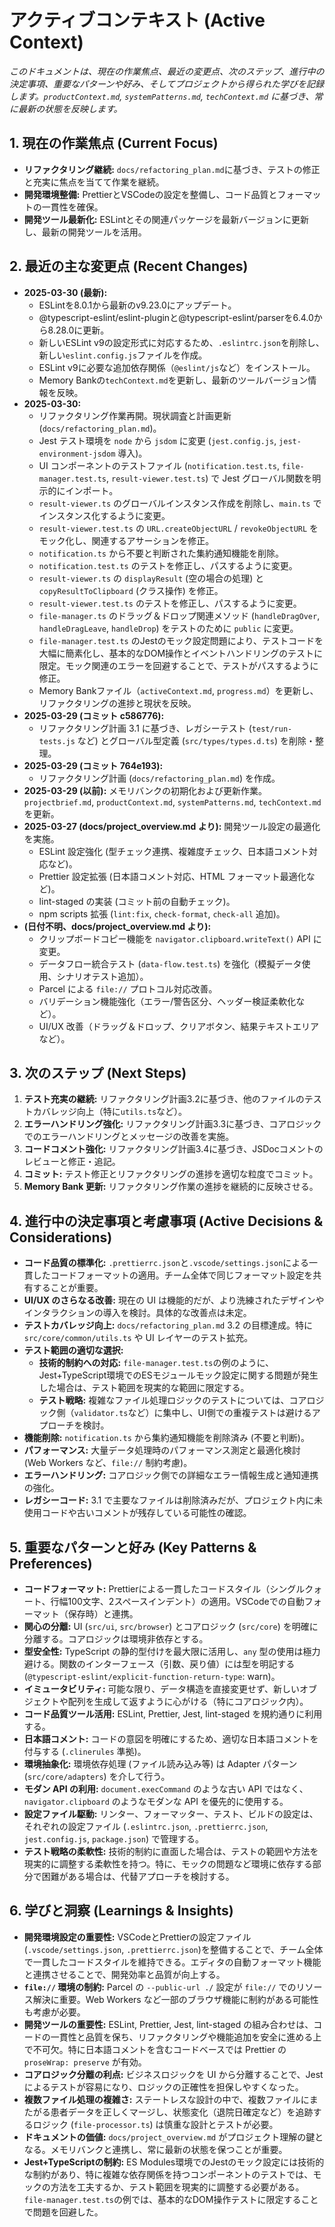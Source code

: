 # アクティブコンテキスト (Active Context)

_このドキュメントは、現在の作業焦点、最近の変更点、次のステップ、進行中の決定事項、重要なパターンや好み、そしてプロジェクトから得られた学びを記録します。`productContext.md`, `systemPatterns.md`, `techContext.md` に基づき、常に最新の状態を反映します。_

## 1. 現在の作業焦点 (Current Focus)

- **リファクタリング継続:** `docs/refactoring_plan.md`に基づき、テストの修正と充実に焦点を当てて作業を継続。
- **開発環境整備:** PrettierとVSCodeの設定を整備し、コード品質とフォーマットの一貫性を確保。
- **開発ツール最新化:** ESLintとその関連パッケージを最新バージョンに更新し、最新の開発ツールを活用。

## 2. 最近の主な変更点 (Recent Changes)

- **2025-03-30 (最新):**
  - ESLintを8.0.1から最新のv9.23.0にアップデート。
  - @typescript-eslint/eslint-pluginと@typescript-eslint/parserを6.4.0から8.28.0に更新。
  - 新しいESLint v9の設定形式に対応するため、`.eslintrc.json`を削除し、新しい`eslint.config.js`ファイルを作成。
  - ESLint v9に必要な追加依存関係（`@eslint/js`など）をインストール。
  - Memory Bankの`techContext.md`を更新し、最新のツールバージョン情報を反映。
- **2025-03-30:**
  - リファクタリング作業再開。現状調査と計画更新 (`docs/refactoring_plan.md`)。
  - Jest テスト環境を `node` から `jsdom` に変更 (`jest.config.js`, `jest-environment-jsdom` 導入)。
  - UI コンポーネントのテストファイル (`notification.test.ts`, `file-manager.test.ts`, `result-viewer.test.ts`) で Jest グローバル関数を明示的にインポート。
  - `result-viewer.ts` のグローバルインスタンス作成を削除し、`main.ts` でインスタンス化するように変更。
  - `result-viewer.test.ts` の `URL.createObjectURL` / `revokeObjectURL` をモック化し、関連するアサーションを修正。
  - `notification.ts` から不要と判断された集約通知機能を削除。
  - `notification.test.ts` のテストを修正し、パスするように変更。
  - `result-viewer.ts` の `displayResult` (空の場合の処理) と `copyResultToClipboard` (クラス操作) を修正。
  - `result-viewer.test.ts` のテストを修正し、パスするように変更。
  - `file-manager.ts` のドラッグ＆ドロップ関連メソッド (`handleDragOver`, `handleDragLeave`, `handleDrop`) をテストのために `public` に変更。
  - `file-manager.test.ts` のJestのモック設定問題により、テストコードを大幅に簡素化し、基本的なDOM操作とイベントハンドリングのテストに限定。モック関連のエラーを回避することで、テストがパスするように修正。
  - Memory Bankファイル（`activeContext.md`, `progress.md`）を更新し、リファクタリングの進捗と現状を反映。
- **2025-03-29 (コミット c586776):**
  - リファクタリング計画 3.1 に基づき、レガシーテスト (`test/run-tests.js` など) とグローバル型定義 (`src/types/types.d.ts`) を削除・整理。
- **2025-03-29 (コミット 764e193):**
  - リファクタリング計画 (`docs/refactoring_plan.md`) を作成。
- **2025-03-29 (以前):** メモリバンクの初期化および更新作業。`projectbrief.md`, `productContext.md`, `systemPatterns.md`, `techContext.md` を更新。
- **2025-03-27 (docs/project_overview.md より):** 開発ツール設定の最適化を実施。
  - ESLint 設定強化 (型チェック連携、複雑度チェック、日本語コメント対応など)。
  - Prettier 設定拡張 (日本語コメント対応、HTML フォーマット最適化など)。
  - lint-staged の実装 (コミット前の自動チェック)。
  - npm scripts 拡張 (`lint:fix`, `check-format`, `check-all` 追加)。
- **(日付不明、docs/project_overview.md より):**
  - クリップボードコピー機能を `navigator.clipboard.writeText()` API に変更。
  - データフロー統合テスト (`data-flow.test.ts`) を強化（模擬データ使用、シナリオテスト追加）。
  - Parcel による `file://` プロトコル対応改善。
  - バリデーション機能強化（エラー/警告区分、ヘッダー検証柔軟化など）。
  - UI/UX 改善（ドラッグ＆ドロップ、クリアボタン、結果テキストエリアなど）。

## 3. 次のステップ (Next Steps)

1.  **テスト充実の継続:** リファクタリング計画3.2に基づき、他のファイルのテストカバレッジ向上（特に`utils.ts`など）。
2.  **エラーハンドリング強化:** リファクタリング計画3.3に基づき、コアロジックでのエラーハンドリングとメッセージの改善を実施。
3.  **コードコメント強化:** リファクタリング計画3.4に基づき、JSDocコメントのレビューと修正・追記。
4.  **コミット:** テスト修正とリファクタリングの進捗を適切な粒度でコミット。
5.  **Memory Bank 更新:** リファクタリング作業の進捗を継続的に反映させる。

## 4. 進行中の決定事項と考慮事項 (Active Decisions & Considerations)

- **コード品質の標準化:** `.prettierrc.json`と`.vscode/settings.json`による一貫したコードフォーマットの適用。チーム全体で同じフォーマット設定を共有することが重要。
- **UI/UX のさらなる改善:** 現在の UI は機能的だが、より洗練されたデザインやインタラクションの導入を検討。具体的な改善点は未定。
- **テストカバレッジ向上:** `docs/refactoring_plan.md` 3.2 の目標達成。特に `src/core/common/utils.ts` や UI レイヤーのテスト拡充。
- **テスト範囲の適切な選択:**
  - **技術的制約への対応:** `file-manager.test.ts`の例のように、Jest+TypeScript環境でのESモジュールモック設定に関する問題が発生した場合は、テスト範囲を現実的な範囲に限定する。
  - **テスト戦略:** 複雑なファイル処理ロジックのテストについては、コアロジック側（`validator.ts`など）に集中し、UI側での重複テストは避けるアプローチを検討。
- **機能削除:** `notification.ts` から集約通知機能を削除済み (不要と判断)。
- **パフォーマンス:** 大量データ処理時のパフォーマンス測定と最適化検討 (Web Workers など、`file://` 制約考慮)。
- **エラーハンドリング:** コアロジック側での詳細なエラー情報生成と通知連携の強化。
- **レガシーコード:** 3.1 で主要なファイルは削除済みだが、プロジェクト内に未使用コードや古いコメントが残存している可能性の確認。

## 5. 重要なパターンと好み (Key Patterns & Preferences)

- **コードフォーマット:** Prettierによる一貫したコードスタイル（シングルクォート、行幅100文字、2スペースインデント）の適用。VSCodeでの自動フォーマット（保存時）と連携。
- **関心の分離:** UI (`src/ui`, `src/browser`) とコアロジック (`src/core`) を明確に分離する。コアロジックは環境非依存とする。
- **型安全性:** TypeScript の静的型付けを最大限に活用し、`any` 型の使用は極力避ける。関数のインターフェース（引数、戻り値）には型を明記する (`@typescript-eslint/explicit-function-return-type`: warn)。
- **イミュータビリティ:** 可能な限り、データ構造を直接変更せず、新しいオブジェクトや配列を生成して返すように心がける（特にコアロジック内）。
- **コード品質ツール活用:** ESLint, Prettier, Jest, lint-staged を規約通りに利用する。
- **日本語コメント:** コードの意図を明確にするため、適切な日本語コメントを付与する (`.clinerules` 準拠)。
- **環境抽象化:** 環境依存処理 (ファイル読み込み等) は Adapter パターン (`src/core/adapters`) を介して行う。
- **モダン API の利用:** `document.execCommand` のような古い API ではなく、`navigator.clipboard` のようなモダンな API を優先的に使用する。
- **設定ファイル駆動:** リンター、フォーマッター、テスト、ビルドの設定は、それぞれの設定ファイル (`.eslintrc.json`, `.prettierrc.json`, `jest.config.js`, `package.json`) で管理する。
- **テスト戦略の柔軟性:** 技術的制約に直面した場合は、テストの範囲や方法を現実的に調整する柔軟性を持つ。特に、モックの問題など環境に依存する部分で困難がある場合は、代替アプローチを検討する。

## 6. 学びと洞察 (Learnings & Insights)

- **開発環境設定の重要性:** VSCodeとPrettierの設定ファイル(`.vscode/settings.json`, `.prettierrc.json`)を整備することで、チーム全体で一貫したコードスタイルを維持できる。エディタの自動フォーマット機能と連携させることで、開発効率と品質が向上する。
- **`file://` 環境の制約:** Parcel の `--public-url ./` 設定が `file://` でのリソース解決に重要。Web Workers など一部のブラウザ機能に制約がある可能性も考慮が必要。
- **開発ツールの重要性:** ESLint, Prettier, Jest, lint-staged の組み合わせは、コードの一貫性と品質を保ち、リファクタリングや機能追加を安全に進める上で不可欠。特に日本語コメントを含むコードベースでは Prettier の `proseWrap: preserve` が有効。
- **コアロジック分離の利点:** ビジネスロジックを UI から分離することで、Jest によるテストが容易になり、ロジックの正確性を担保しやすくなった。
- **複数ファイル処理の複雑さ:** ステートレスな設計の中で、複数ファイルにまたがる患者データを正しくマージし、状態変化（退院日確定など）を追跡するロジック (`file-processor.ts`) は慎重な設計とテストが必要。
- **ドキュメントの価値:** `docs/project_overview.md` がプロジェクト理解の鍵となる。メモリバンクと連携し、常に最新の状態を保つことが重要。
- **Jest+TypeScriptの制約:** ES Modules環境でのJestのモック設定には技術的な制約があり、特に複雑な依存関係を持つコンポーネントのテストでは、モックの方法を工夫するか、テスト範囲を現実的に調整する必要がある。`file-manager.test.ts`の例では、基本的なDOM操作テストに限定することで問題を回避した。
